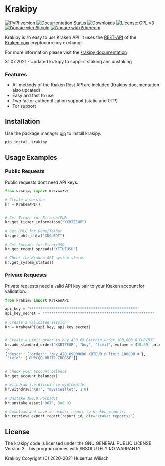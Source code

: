 # Krakipy

[![PyPI version](https://badge.fury.io/py/krakipy.svg)](https://badge.fury.io/py/krakipy)
[![Documentation Status](https://readthedocs.org/projects/krakipy/badge/?version=latest)](https://krakipy.readthedocs.io/en/latest/?badge=latest)
[![Downloads](https://pepy.tech/badge/krakipy)](https://pepy.tech/project/krakipy)
[![License: GPL v3](https://img.shields.io/badge/License-GPLv3-blue.svg)](https://github.com/Aionoso/Krakipy/blob/master/LICENSE)
[![Donate with Bitcoin](https://en.cryptobadges.io/badge/micro/17ezwEq21iozygQW1HjWq4hExMJPirTRe2)](https://en.cryptobadges.io/donate/17ezwEq21iozygQW1HjWq4hExMJPirTRe2)
[![Donate with Ethereum](https://en.cryptobadges.io/badge/micro/0x43F7db7d922C4c8E52Fa8033BeAFa64FcB883379)](https://en.cryptobadges.io/donate/0x43F7db7d922C4c8E52Fa8033BeAFa64FcB883379)

Krakipy is an easy to use Kraken API.
It uses the [REST-API](https://www.kraken.com/features/api) of the [Kraken.com](https://www.kraken.com) cryptocurrency exchange.

For more information please visit the [krakipy documentation](https://krakipy.readthedocs.io/en/latest/)

31.07.2021 - Updated krakipy to support staking and unstaking


### Features
- All methods of the Kraken Rest API are included (Krakipy documentation also updated)
- Easy and fast to use
- Two factor authentification support (static and OTP)
- Tor support

## Installation

Use the package manager [pip](https://pip.pypa.io/en/stable/) to install krakipy.

```bash
pip install krakipy
```

## Usage Examples

### Public Requests

Public requests dont need API keys.

```python
from krakipy import KrakenAPI

# Create a session
kr = KrakenAPI()


# Get Ticker for Bitcoin/EUR
kr.get_ticker_information("XXBTZEUR")

# Get OHLC for Doge/Tether
kr.get_ohlc_data("XDGUSDT")

# Get Spreads for Ether/USD
kr.get_recent_spreads("XETHZUSD")

# Check the Kraken API system status
kr.get_system_status()
```

### Private Requests

Private requests need a valid API key pair to your Kraken account for validation.

```python
from krakipy import KrakenAPI

api_key = "*************************************************"
api_key_secret = "*************************************************"

# Create a validated session
kr = KrakenAPI(api_key, api_key_secret)


# Create a Limit order to buy 420.69 Bitcoin under 100,000.0 EUR/BTC
kr.add_standard_order("XXBTZEUR", "buy", "limit", volume = 420.69, price = 100000.0)
->
{'descr': {'order': 'buy 420.69000000 XBTEUR @ limit 100000.0'},
 'txid': ['OHPCQQ-HRJTQ-ZBDGSE']}


# Check your account balance
kr.get_account_balance()

# Withdraw 1.0 Bitcoin to myBTCWallet
kr.withdraw("XBT", "myBTCWallet", 1.0)

# Unstake 300.0 Polkadot
kr.unstake_asset("DOT", 300.0)

# Download and save an export report to kraken_reports/
kr.retrieve_export_report(report_id, dir="kraken_reports/")
```

## License

The krakipy code is licensed under the GNU GENERAL PUBLIC LICENSE Version 3.
This program comes with ABSOLUTELY NO WARRANTY

Krakipy  Copyright (C) 2020-2021  Hubertus Wilisch
